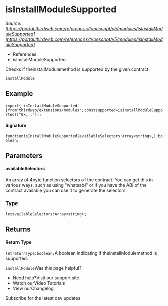 # isInstallModuleSupported

*Source: [https://portal.thirdweb.com/references/typescript/v5/modules/isInstallModuleSupported](https://portal.thirdweb.com/references/typescript/v5/modules/isInstallModuleSupported)*

* References
* isInstallModuleSupported

Checks if theinstallModulemethod is supported by the given contract.

`installModule`
## Example

`import{ isInstallModuleSupported }from"thirdweb/extensions/modules";constsupported=isInstallModuleSupported(["0x..."]);`
#### Signature

`functionisInstallModuleSupported(availableSelectors:Array<string>,):boolean;`
## Parameters

#### availableSelectors

An array of 4byte function selectors of the contract. You can get this in various ways, such as using "whatsabi" or if you have the ABI of the contract available you can use it to generate the selectors.

### Type

`letavailableSelectors:Array<string>;`
## Returns

#### Return Type

`letreturnType:boolean;`A boolean indicating if theinstallModulemethod is supported.

`installModule`Was this page helpful?

* Need help?Visit our support site
* Watch ourVideo Tutorials
* View ourChangelog

Subscribe for the latest dev updates

